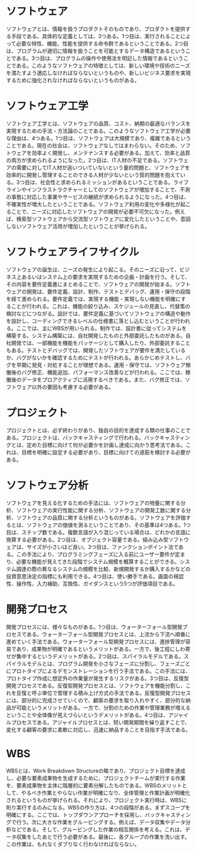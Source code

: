 # ソフトウェア
ソフトウェアとは、情報を扱うプロダクトそのものであり、プロダクトを提供する手段である。具体的な定義としては、3つある。1つ目は、実行されることによって必要な特性、機能、性能を提供する命令群であるということである。2つ目は、プログラムが適切に情報を扱うことを可能とするデータ構造であるということである。3つ目は、プログラムの操作や使用法を明記した情報であるということである。このようなソフトウェアの特徴としては、新しい環境や技術のニーズを満たすよう適応しなければならないというものや、新しいビジネス要求を実現するために強化されなければならないというものがある。
# ソフトウェア工学
ソフトウェア工学とは、ソフトウェアの品質、コスト、納期の最適なバランスを実現するための手法・方法論のことである。このようなソフトウェア工学が必要な理由は、4つある。1つ目は、ソフトウェアは大規模であり、複雑であるということである。現在の社会は、ソフトウェアなしではまわらない。そのため、ソフトウェアを効率よく開発し、メンテナンスする必要がある。加えて、効率と品質の両方が求められるようになった。2つ目は、IT人材の不足である。ソフトウェアの需要に対してIT人材が追いついていないという量的問題と、ソフトウェアを効率的に開発し管理することのできる人材が少ないという質的問題を抱えている。3つ目は、社会性と求められるミッションがあるということである。ライフラインやインフラストラクチャーとしてのソフトウェアが増加することで、不測の事態に対応した事業やサービスの継続が求められるようになった。4つ目は、不確実性が増大したということである。ソフトウェア利用の変化や多様化が起こることで、ニーズに対応したソフトウェアの開発が必要不可欠になった。例えば、検索型ソフトウェアから交流型ソフトウェアに変化したということや、意図しないソフトウェア活用が増加したということが挙げられる。
# ソフトウェアライフサイクル
ソフトウェアの誕生は、ニーズの発生により起こる。そのニーズに沿って、ビジネス上あるいはシステム上の要求を実現するための企画・計画を行う。そして、その内容を要件定義書にまとめることで、ソフトウェアの開発が始まる。ソフトウェアの開発は、要件定義、設計、制作、テストとデバッグ、運用・保守の段階を経て進められる。要件定義では、実現する機能・実現しない機能を明確にすることが行われる。これは、機能の絞り込み、スケジュールの見直し、代替策の検討などにつながる。設計では、要件定義に基づいてソフトウェアの構造や動作を設計し、コーディングできるレベルの仕様書に落とし込むということが行われる。ここでは、主にWBSが用いられる。制作では、設計書に従ってシステムを構築する。システム構築には、自社開発したものと外部委託したものがある。自社開発では、一部機能を機能をパッケージとして購入したり、外部委託することもある。テストとデバッグでは、開発したソフトウェアが要件を満たしているか、バグがないかを確認するためにテストが行われる。あらかじめテストし、バグを早期に発見・対処することが理想である。運用・保守では、ソフトウェア稼働後のバグ修正、機能追加、パフォーマンス改善などが行われる。ここでは、稼働後のデータをプロアクティブに活用するべきである。また、バグ修正では、ソフトウェア以外の要因も考慮する必要がある。
# プロジェクト
プロジェクトとは、必ず終わりがあり、独自の目的を達成する類の仕事のことである。プロジェクトは、バックキャスティングで行われる。バックキャスティングとは、定めた目標に向けて何が必要かを計画し達成に向かう思考法である。これは、目標を明確に設定する必要があり、目標に向けての道筋を検討する必要がある。
# ソフトウェア分析
ソフトウェアを見える化するための手法には、ソフトウェアの物量に関する分析、ソフトウェアの実行性能に関する分析、ソフトウェアの開発工数に関する分析、ソフトウェアの品質に関する分析というものがある。ソフトウェアを評価するとは、ソフトウェアの価値を測るということであり、その基準は4つある。1つ目は、ステップ数である。複数言語が入り混じっている場合は、どれかの言語に換算する必要がある。2つ目は、オブジェクト容量である。組み込み型ソフトウェアは、サイズが小さいほど良い。3つ目は、ファンクションポイント法である。この手法により、プログラミングフェーズに入る前にユーザー要件が定まり、必要な機能が見えてきた段階でシステム規模を概算することができる。システム調達の際の異なるシステムの規模を比較、新規開発するか購入するかなどの投資意思決定の指標にも利用できる。4つ目は、使い勝手である。画面の視認性、操作性、入力補助、互換性、ガイダンスという5つが評価項目である。
# 開発プロセス
開発プロセスには、様々なものがある。1つ目は、ウォーターフォール型開発プロセスである。ウォーターフォール型開発プロセスとは、上流から下流へ順番に進めていく手法である。ウォーターフォール型開発プロセスには、進捗管理が容易であり、成果物が明確であるというメリットがある。一方で、後工程にしわ寄せが集中するというデメリットがある。2つ目は、スパイラルモデルである。スパイラルモデルとは、プログラム開発を小さなフェーズに分割し、フェーズごとにプロトタイプによるデモンストレーションを行う手法である。この手法には、プロトタイプ作成に想定外の作業量が発生するリスクがある。3つ目は、反復型開発プロセスである。反復型開発プロセスとは、ソフトウェアを機能分割し、これを反復と呼ぶ単位で管理する積み上げ方式の手法である。反復型開発プロセスには、部分的に完成させていくので、顧客の要求を取り入れやすく、部分的な納品が可能というメリットがある。一方で、分割のための作業や管理業務が増えるということや全体像が見えづらいというデメリットがある。4つ目は、アジャイルプロセスである。アジャイルプロセスとは、短い開発期間を繰り返すことで、変化する顧客の要求に柔軟に対応し、迅速に納品することを目指す手法である。
# WBS
WBSとは、Work Breakdown Structureの略であり、プロジェクト目標を達成し、必要な要素成果物を生成するために、プロジェクトチームが実行する作業を、要素成果物を主体に階層的に要素分解したものである。WBSのメリットとして、やるべき作業とやらない作業が明確になり、全体管理と作業計画が明確化されるというものが挙げられる。それにより、プロジェクト実行時は、WBSに則り実行するのみになる。WBSの作り方は、4つの段階がある。まずスコープを明確にする。ここでは、トップダウンアプローチを採用し、バックキャスティングで行う。次に大きな作業をグルーピングする。例えば、データ収集やデータ分析などである。そして、グルーピングした作業の相互関係を考える。これは、データ収集をしたあとで行う必要がある。最後に、各グループの作業を洗い出す。この作業は、もれなくダブりなく行わなければならない。
